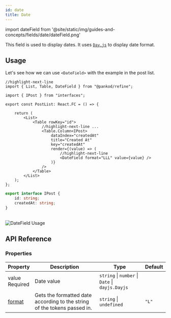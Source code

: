 ```yaml
---
id: date
title: Date
---
```


import dateField from '@site/static/img/guides-and-concepts/fields/date/dateField.png'

This field is used to display dates. It uses [`Day.js`](https://day.js.org/docs/en/display/format) to display date format.

## Usage

Let's see how we can use `<DateField>` with the example in the post list.

```tsx
//highlight-next-line
import { List, Table, DateField } from "@pankod/refine";

import { IPost } from "interfaces";

export const PostList: React.FC = () => {

    return (
        <List>
            <Table rowKey="id">
                //highlight-next-line ...
                <Table.Column<IPost>
                    dataIndex="createdAt"
                    title="Created At"
                    key="createdAt"
                    render={(value) => (
                        //highlight-next-line
                        <DateField format="LLL" value={value} />
                    )}
                />
            </Table>
        </List>
    );
};
```

```ts title="interfaces/index.d.ts"
export interface IPost {   
    id: string;    
    createdAt: string;
}
```

<br/>
<div>
    <img src={dateField} alt="DateField Usage"/>
</div>

## API Reference

### Properties

| Property                                            | Description                                                         | Type                                            | Default |
| --------------------------------------------------- | ------------------------------------------------------------------- | ----------------------------------------------- | ------- |
| value   <div className="required">Required</div>    | Date value                                                          | `string` \| `number` \| `Date` \| `dayjs.Dayjs` |         |
| [format](https://day.js.org/docs/en/display/format) | Gets the formatted date according to the string of the tokens passed in. | `string` \| `undefined`                         | `"L"`   |

